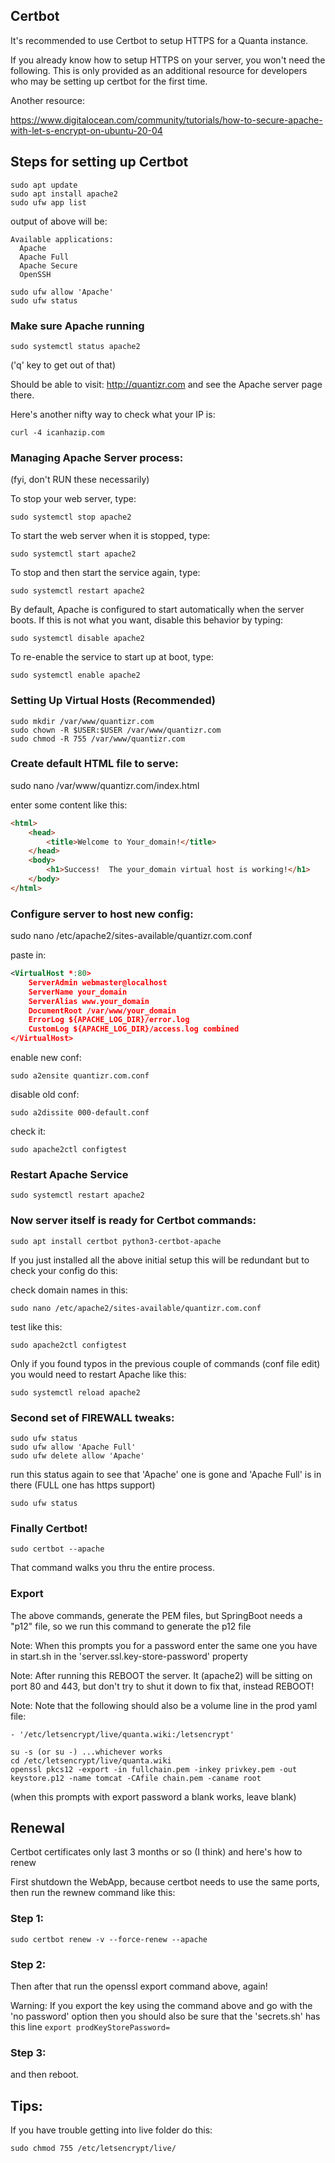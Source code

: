 ## Certbot

It's recommended to use Certbot to setup HTTPS for a Quanta instance.

If you already know how to setup HTTPS on your server, you won't need the following. This is only provided as an additional resource for developers who may be setting up certbot for the first time.

Another resource: 

https://www.digitalocean.com/community/tutorials/how-to-secure-apache-with-let-s-encrypt-on-ubuntu-20-04

## Steps for setting up Certbot

```
sudo apt update
sudo apt install apache2
sudo ufw app list
```

output of above will be:

```
Available applications:
  Apache
  Apache Full
  Apache Secure
  OpenSSH
```

```
sudo ufw allow 'Apache'
sudo ufw status
```

### Make sure Apache running

    sudo systemctl status apache2

('q' key to get out of that)

Should be able to visit: http://quantizr.com and see the Apache server page there.

Here's another nifty way to check what your IP is: 

    curl -4 icanhazip.com

### Managing Apache Server process:

  (fyi, don't RUN these necessarily)

To stop your web server, type:

    sudo systemctl stop apache2

To start the web server when it is stopped, type:

    sudo systemctl start apache2

To stop and then start the service again, type:

    sudo systemctl restart apache2

By default, Apache is configured to start automatically when the server boots. If this is not what you want, disable this behavior by typing:

    sudo systemctl disable apache2

To re-enable the service to start up at boot, type:

    sudo systemctl enable apache2

### Setting Up Virtual Hosts (Recommended)

    sudo mkdir /var/www/quantizr.com
    sudo chown -R $USER:$USER /var/www/quantizr.com
    sudo chmod -R 755 /var/www/quantizr.com

### Create default HTML file to serve:

sudo nano /var/www/quantizr.com/index.html

enter some content like this:

```html
<html>
    <head>
        <title>Welcome to Your_domain!</title>
    </head>
    <body>
        <h1>Success!  The your_domain virtual host is working!</h1>
    </body>
</html>
```

### Configure server to host new config:

   sudo nano /etc/apache2/sites-available/quantizr.com.conf

paste in:

```xml
<VirtualHost *:80>
    ServerAdmin webmaster@localhost
    ServerName your_domain
    ServerAlias www.your_domain
    DocumentRoot /var/www/your_domain
    ErrorLog ${APACHE_LOG_DIR}/error.log
    CustomLog ${APACHE_LOG_DIR}/access.log combined
</VirtualHost>
```

  enable new conf:

    sudo a2ensite quantizr.com.conf

  disable old conf:

    sudo a2dissite 000-default.conf

  check it:

    sudo apache2ctl configtest

### Restart Apache Service

    sudo systemctl restart apache2

### Now server itself is ready for Certbot commands:

    sudo apt install certbot python3-certbot-apache

If you just installed all the above initial setup this will be redundant but to check your config do this:

check domain names in this:

    sudo nano /etc/apache2/sites-available/quantizr.com.conf

test like this:

    sudo apache2ctl configtest

Only if you found typos in the previous couple of commands (conf file edit) you would need to restart Apache like this:

    sudo systemctl reload apache2

### Second set of FIREWALL tweaks:

    sudo ufw status
    sudo ufw allow 'Apache Full'
    sudo ufw delete allow 'Apache'

run this status again to see that 'Apache' one is gone and 'Apache Full' is in there (FULL one has https support)

    sudo ufw status

### Finally Certbot!

    sudo certbot --apache

That command walks you thru the entire process.

### Export 

The above commands, generate the PEM files, but SpringBoot needs a "p12" file, so we run this command to generate the p12 file

Note: When this prompts you for a password enter the same one you have in start.sh in the 'server.ssl.key-store-password' property

Note: After running this REBOOT the server. It (apache2) will be sitting on port 80 and 443, but don't try to shut it down to fix that, instead REBOOT!

Note: Note that the following should also be a volume line in the prod yaml file:

    - '/etc/letsencrypt/live/quanta.wiki:/letsencrypt'

```
su -s (or su -) ...whichever works
cd /etc/letsencrypt/live/quanta.wiki
openssl pkcs12 -export -in fullchain.pem -inkey privkey.pem -out keystore.p12 -name tomcat -CAfile chain.pem -caname root
```

(when this prompts with export password a blank works, leave blank)

## Renewal

Certbot certificates only last 3 months or so (I think) and here's how to renew

First shutdown the WebApp, because certbot needs to use the same ports, 
then run the rewnew command like this: 

### Step 1:

    sudo certbot renew -v --force-renew --apache

### Step 2:

Then after that run the openssl export command above, again!

Warning: If you export the key using the command above and go with the 'no password' option then you should also be sure that the 'secrets.sh' has this line `export prodKeyStorePassword=`

### Step 3:

and then reboot.

## Tips:

If you have trouble getting into live folder do this:

    sudo chmod 755 /etc/letsencrypt/live/

